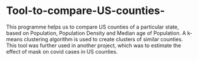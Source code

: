 # Tool-to-compare-US-counties-

This programme helps us to compare US counties of a particular state, based on Population, Population Density and Median age of Population. A k-means clustering algorithm is used to create clusters of similar counties. This tool was further used in another project, which was to estimate the effect of mask on covid cases in US counties.

